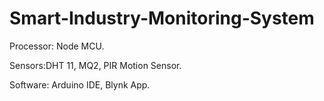 # Smart-Industry-Monitoring-System

Processor: Node MCU.

Sensors:DHT 11,
        MQ2,
        PIR Motion Sensor.
        
Software: Arduino IDE,
          Blynk App.
        
